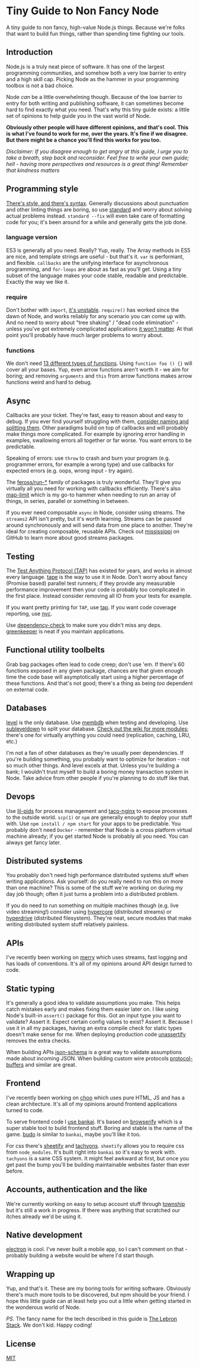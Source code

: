 # Tiny Guide to Non Fancy Node
A tiny guide to non fancy, high-value Node.js things. Because we're folks that
want to build fun things, rather than spending time fighting our tools.

## Introduction
Node.js is a truly neat piece of software. It has one of the largest
programming communities, and somehow both a very low barrier to entry and a
high skill cap. Picking Node as the hammer in your programming toolbox is not a
bad choice.

Node _can_ be a little overwhelming though. Because of the low barrier to entry
for both writing and publishing software, it can sometimes become hard to find
exactly what you need. That's why this tiny guide exists: a little set of
opinions to help guide you in the vast world of Node.

__Obviously other people will have different opinions, and that's cool. This is
what I've found to work for me, over the years. It's fine if we disagree.
But there might be a chance you'll find this works for you too.__

_Disclaimer: If you disagree enough to get angry at this guide, I urge you to
take a breath, step back and reconsider. Feel free to write your own guide;
hell - having more perspectives and resources is a great thing! Remember that
kindness matters_

## Programming style
[There's style, and there's
syntax](https://gist.github.com/dominictarr/2401787). Generally discussions
about punctuation and other linting things are boring, so use
[standard](https://github.com/feross/standard) and worry about solving actual
problems instead. `standard --fix` will even take care of formatting code for
you; it's been around for a while and generally gets the job done.

### language version
ES3 is generally all you need. Really? Yup, really. The Array methods in ES5
are nice, and template strings are useful - but that's it. `var` is performant,
and flexible. `callbacks` are the unifying interface for asynchronous
programming, and `for-loops` are about as fast as you'll get. Using a tiny
subset of the language makes your code stable, readable and predictable.
Exactly the way we like it.

### require
Don't bother with `import`, [it's
unstable](https://twitter.com/jasnell/status/819618164535214080). `require()`
has worked since the dawn of Node, and works reliably for any scenario you can
come up with. And no need to worry about "tree shaking" / "dead code
elimination" - unless you've got extremely complicated applications [it won't
matter](https://nolanlawson.com/2016/08/15/the-cost-of-small-modules/). At that
point you'll probably have much larger problems to worry about.

### functions
We don't need [13 different types of
functions](https://github.com/feross/standard/issues/414#issuecomment-182685548).
Using `function foo () {}` will cover all your bases. Yup, even arrow functions
aren't worth it - we aim for boring; and removing `arguments` and `this` from
arrow functions makes arrow functions weird and hard to debug.

## Async
Callbacks are your ticket. They're fast, easy to reason about and easy to
debug. If you ever find yourself struggling with them, [consider naming and
splitting them](http://callbackhell.com/). Other paradigms build on top of
callbacks and will probably make things more complicated. For example by
ignoring error handling in examples, swallowing errors all together or far
worse. You want errors to be predictable.

Speaking of errors: use `throw` to crash and burn your program (e.g. programmer
errors, for example a wrong type) and use callbacks for expected errors (e.g.
oops, wrong input - try again).

The [feross/run-*](https://github.com/feross/run-series) family of packages is
truly wonderful. They'll give you virtually all you need for working with
callbacks efficiently. There's also
[map-limit](https://github.com/hughsk/map-limit) which is my go-to hammer when
needing to run an array of things, in series, parallel or something in between.

If you ever need composable `async` in Node, consider using streams. The
`streams2` API isn't pretty, but it's worth learning. Streams can be passed
around synchronously and will send data from one place to another. They're
ideal for creating composable, reusable APIs. Check out
[mississippi](https://github.com/maxogden/mississippi) on GitHub to learn more
about good streams packages.

## Testing
The [Test Anything Protocol (TAP)](https://testanything.org/) has existed for years, and works in almost
every language. [tape](https://github.com/substack/tape) is the way to use it
in Node. Don't worry about fancy (Promise based) parallel test runners; if they
provide any measurable performance improvement then your code is probably too
complicated in the first place. Instead consider removing all IO from your
tests for example.

If you want pretty printing for `TAP`, use
[tap](https://github.com/tapjs/node-tap). If you want code coverage reporting,
use [nyc](https://github.com/istanbuljs/nyc).

Use [dependency-check](https://github.com/maxogden/dependency-check) to make
sure you didn't miss any deps. [greenkeeper](http://greenkeeper.io/) is neat if
you maintain applications.

## Functional utility toolbelts
Grab bag packages often lead to code creep; don't use 'em. If there's 60
functions exposed in any given package, chances are that given enough time
the code base will asymptotically start using a higher percentage of these
functions. And that's not good; there's a thing as being _too_ dependent on
external code.

## Databases
[level](https://github.com/Level/level) is the only database. Use
[membdb](https://github.com/juliangruber/memdb) when testing and developing.
Use [subleveldown](https://github.com/mafintosh/subleveldown) to split your
database. [Check out the wiki for more
modules](https://github.com/Level/levelup/wiki/Modules); there's one for
virtually anything you could need (replication, caching, LRU, etc.)

I'm not a fan of other databases as they're usually peer dependencies. If
you're building something, you probably want to optimize for iteration - not so
much other things. And level excels at that. Unless you're building a bank; I
wouldn't trust myself to build a boring money transaction system in Node. Take
advice from other people if you're planning to do stuff like that.

## Devops
Use [lil-pids](https://github.com/mafintosh/lil-pids) for process management
and [taco-nginx](https://github.com/mafintosh/taco-nginx) to expose processes
to the outside world. `scp(1)` or `npm` are generally enough to deploy your
stuff with. Use `npm install / npm start` for your apps to be predictable. You
probably don't need `Docker` - remember that Node is a cross platform virtual
machine already; if you get started Node is probably all you need. You can
always get fancy later.

## Distributed systems
You probably don't need high performance distributed systems stuff when writing
applications. Ask yourself: do you really need to run this on more than one
machine? This is some of the stuff we're working on during my day job though;
often it just turns a problem into a distributed problem.

If you do need to run something on multiple machines though (e.g. live video
streaming!) consider using [hypercore](https://github.com/mafintosh/hypercore)
(distributed streams) or [hyperdrive](https://github.com/mafintosh/hyperdrive)
(distributed filesystem). They're neat, secure modules that make writing
distributed system stuff relatively painless.

## APIs
I've recently been working on [merry](https://github.com/yoshuawuyts/merry/)
which uses streams, fast logging and has loads of conventions. It's all of my
opinions around API design turned to code.

## Static typing
It's generally a good idea to validate assumptions you make. This helps catch
mistakes early and makes fixing them easier later on. I like using Node's
built-in `assert()` package for this. Got an input type you want to validate?
Assert it. Expect certain config values to exist? Assert it. Because I use it
in all my packages, having an extra compile check for static types doesn't make
sense for me. When deploying production code
[unassertify](https://github.com/unassert-js/unassertify) removes the extra
checks.

When building APIs [json-schema](https://github.com/mafintosh/is-my-json-valid)
is a great way to validate assumptions made about incoming JSON. When building
custom wire protocols
[protocol-buffers](https://github.com/mafintosh/protocol-buffers) and similar
are great.

## Frontend
I've recently been working on [choo](https://choo.io)
which uses pure HTML, JS and has a clean architecture. It's all of my
opinions around frontend applications turned to code.

To serve frontend code I [use bankai](https://github.com/yoshuawuyts/bankai).
It's based on [browserify](https://github.com/substack/node-browserify) which
is a super stable tool to build frontend stuff. Boring and stable is the name
of the game. [budo](https://github.com/mattdesl/budo) is similar to `bankai`,
maybe you'll like it too.

For css there's [sheetify](https://github.com/stackcss/sheetify) and
[tachyons](http://tachyons.io/). `sheetify` allows you to require css from
`node_modules`. It's built right into `bankai` so it's easy to work with.
`tachyons` is a sane CSS system. It might feel awkward at first, but once you
get past the bump you'll be building maintainable websites faster than ever
before.

## Accounts, authentication and the like
We're currently working on easy to setup account stuff through
[township](https://github.com/township/township) but it's still a work in
progress. If there was anything that scratched our itches already we'd be using
it.

## Native development
[electron](https://github.com/electron/electron) is cool. I've never built a
mobile app, so I can't comment on that - probably building a website would be
where I'd start though.

## Wrapping up
Yup, and that's it. These are my boring tools for writing software. Obviously
there's much more tools to be discovered, but npm should be your friend. I hope
this little guide can at least help you out a little when getting started in
the wonderous world of Node.

_PS._ The fancy name for the tech described in this guide is [The Lebron
Stack](http://lebron.technology/). We don't kid. Happy coding!

## License
[MIT](https://tldrlegal.com/license/mit-license)
